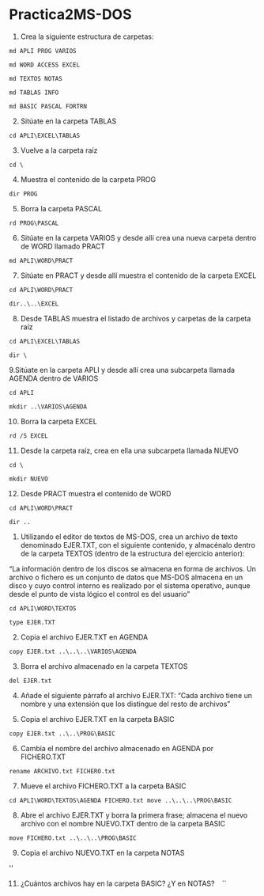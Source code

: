 # Practica2MS-DOS
1. Crea la siguiente estructura de carpetas:

`md APLI PROG VARIOS`

`md WORD ACCESS EXCEL`

`md TEXTOS NOTAS`

`md TABLAS INFO`

`md BASIC PASCAL FORTRN`

2. Sitúate en la carpeta TABLAS

`cd APLI\EXCEL\TABLAS`

3. Vuelve a la carpeta raíz

`cd \`

4. Muestra el contenido de la carpeta PROG

`dir PROG`

5. Borra la carpeta PASCAL

`rd PROG\PASCAL`

6. Sitúate en la carpeta VARIOS y desde allí crea una nueva carpeta dentro de WORD llamado PRACT

`md APLI\WORD\PRACT`

7. Sitúate en PRACT y desde allí muestra el contenido de la carpeta EXCEL

`cd APLI\WORD\PRACT`

`dir..\..\EXCEL`

8. Desde TABLAS muestra el listado de archivos y carpetas de la carpeta raíz 

`cd APLI\EXCEL\TABLAS`

`dir \`

9.Sitúate en la carpeta APLI y desde allí crea una subcarpeta llamada AGENDA dentro de VARIOS

`cd APLI`

`mkdir ..\VARIOS\AGENDA`

10. Borra la carpeta EXCEL

`rd /S EXCEL`

11. Desde la carpeta raíz, crea en ella una subcarpeta llamada NUEVO

`cd \`

`mkdir NUEVO`

12. Desde PRACT muestra el contenido de WORD

`cd APLI\WORD\PRACT`

`dir ..`

1. Utilizando el editor de textos de MS-DOS, crea un archivo de texto denominado EJER.TXT,
con el siguiente contenido, y almacénalo dentro de la carpeta TEXTOS (dentro de la estructura del ejercicio anterior):

“La información dentro de los discos se almacena en forma de archivos. Un archivo
o fichero es un conjunto de datos que MS-DOS almacena en un disco y cuyo
control interno es realizado por el sistema operativo, aunque desde el punto de
vista lógico el control es del usuario”
 
`cd APLI\WORD\TEXTOS`

`type EJER.TXT`

2. Copia el archivo EJER.TXT en AGENDA

`copy EJER.txt ..\..\..\VARIOS\AGENDA`

3. Borra el archivo almacenado en la carpeta TEXTOS

`del EJER.txt`

4. Añade el siguiente párrafo al archivo EJER.TXT: 
“Cada archivo tiene un nombre y una extensión que los distingue del resto de archivos”



5. Copia el archivo EJER.TXT en la carpeta BASIC

`copy EJER.txt ..\..\PROG\BASIC`

6. Cambia el nombre del archivo almacenado en AGENDA por FICHERO.TXT

`rename ARCHIVO.txt FICHERO.txt`

7. Mueve el archivo FICHERO.TXT a la carpeta BASIC

`cd APLI\WORD\TEXTOS\AGENDA FICHERO.txt move ..\..\..\PROG\BASIC`

8. Abre el archivo EJER.TXT y borra la primera frase; almacena el nuevo archivo con el
nombre NUEVO.TXT dentro de la carpeta BASIC

`move FICHERO.txt ..\..\..\PROG\BASIC` 

9. Copia el archivo NUEVO.TXT en la carpeta NOTAS

''

11. ¿Cuántos archivos hay en la carpeta BASIC? ¿Y en NOTAS?
``
``
``

